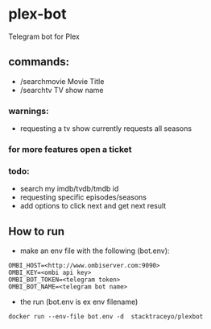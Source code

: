 # plex-bot
Telegram bot for Plex


## commands:
* /searchmovie Movie Title
* /searchtv TV show name

### warnings:
* requesting a tv show currently requests all seasons

### for more features open a ticket

### todo:

* search my imdb/tvdb/tmdb id 
* requesting specific episodes/seasons
* add options to click next and get next result


How to run
--------------


* make an env file with the following (bot.env):
``` 	
OMBI_HOST=<http://www.ombiserver.com:9090>
OMBI_KEY=<ombi api key>
OMBI_BOT_TOKEN=<telegram token>
OMBI_BOT_NAME=<telegram bot name>
```
* the run (bot.env is ex env filename)

`docker run --env-file bot.env -d  stacktraceyo/plexbot`
	
